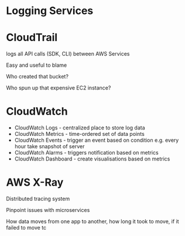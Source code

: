 # Logging Services

# CloudTrail

logs all API calls (SDK, CLI) between AWS Services

Easy and useful to blame

Who created that bucket?

Who spun up that expensive EC2 instance?

# CloudWatch

- CloudWatch Logs - centralized place to store log data
- CloudWatch Metrics - time-ordered set of data points
- CloudWatch Events - trigger an event based on condition e.g. every hour take snapshot of server
- CloudWatch Alarms - triggers notification based on metrics
- CloudWatch Dashboard - create visualisations based on metrics

# AWS X-Ray

Distributed tracing system

Pinpoint issues with microservices

How data moves from one app to another, how long it took to move, if it failed to move tc